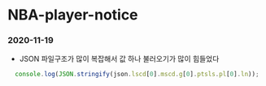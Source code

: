 # NBA-player-notice


### 2020-11-19

- JSON 파일구조가 많이 복잡해서 값 하나 불러오기가 많이 힘들었다

```js
  console.log(JSON.stringify(json.lscd[0].mscd.g[0].ptsls.pl[0].ln));
```
